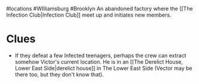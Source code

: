 #locations #WIlliamsburg #Brooklyn
An abandoned factory where the [[The Infection Club|Infection Club]] meet up and initiates new members.

# Clues
- If they defeat a few Infected teenagers, perhaps the crew can extract somehow Victor's current location. He is in an [[The Derelict House, Lower East Side|derelict house]] in The Lower East Side (Vector may be there too, but they don't know that).